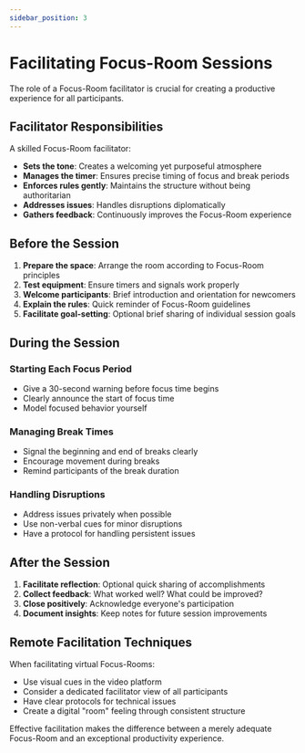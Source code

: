 ```yaml
---
sidebar_position: 3
---
```


# Facilitating Focus-Room Sessions

The role of a Focus-Room facilitator is crucial for creating a productive experience for all participants.

## Facilitator Responsibilities

A skilled Focus-Room facilitator:

- **Sets the tone**: Creates a welcoming yet purposeful atmosphere
- **Manages the timer**: Ensures precise timing of focus and break periods
- **Enforces rules gently**: Maintains the structure without being authoritarian
- **Addresses issues**: Handles disruptions diplomatically
- **Gathers feedback**: Continuously improves the Focus-Room experience

## Before the Session

1. **Prepare the space**: Arrange the room according to Focus-Room principles
2. **Test equipment**: Ensure timers and signals work properly
3. **Welcome participants**: Brief introduction and orientation for newcomers
4. **Explain the rules**: Quick reminder of Focus-Room guidelines
5. **Facilitate goal-setting**: Optional brief sharing of individual session goals

## During the Session

### Starting Each Focus Period

- Give a 30-second warning before focus time begins
- Clearly announce the start of focus time
- Model focused behavior yourself

### Managing Break Times

- Signal the beginning and end of breaks clearly
- Encourage movement during breaks
- Remind participants of the break duration

### Handling Disruptions

- Address issues privately when possible
- Use non-verbal cues for minor disruptions
- Have a protocol for handling persistent issues

## After the Session

1. **Facilitate reflection**: Optional quick sharing of accomplishments
2. **Collect feedback**: What worked well? What could be improved?
3. **Close positively**: Acknowledge everyone's participation
4. **Document insights**: Keep notes for future session improvements

## Remote Facilitation Techniques

When facilitating virtual Focus-Rooms:

- Use visual cues in the video platform
- Consider a dedicated facilitator view of all participants
- Have clear protocols for technical issues
- Create a digital "room" feeling through consistent structure

Effective facilitation makes the difference between a merely adequate Focus-Room and an exceptional productivity experience.
